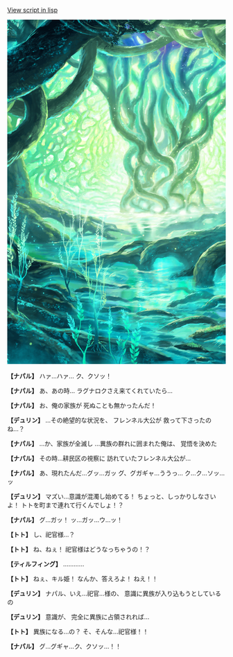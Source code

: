 [View script in lisp](../scripts/1250302.txt)

![tree_cavern.png](../images/backgrounds/tree_cavern.png)

**【ナパル】**
ハァ…ハァ…
ク、クソッ！

**【ナパル】**
あ、あの時…
ラグナロクさえ来てくれていたら…

**【ナパル】**
お、俺の家族が
死ぬことも無かったんだ！

**【デュリン】**
…その絶望的な状況を、
フレンネル大公が
救って下さったのね…？

**【ナパル】**
…か、家族が全滅し
…異族の群れに囲まれた俺は、
覚悟を決めた

**【ナパル】**
その時…耕民区の視察に
訪れていたフレンネル大公が…

**【ナパル】**
あ、現れたんだ…グッ…ガッ
グ、グガギャ…ううっ…
ク…ク…ソッ…ッ

**【デュリン】**
マズい…意識が混濁し始めてる！
ちょっと、しっかりしなさいよ！
トトを町まで連れて行くんでしょ！？

**【ナパル】**
グ…ガッ！
ッ…ガッ…ウ…ッ！

**【トト】**
し、祀官様…？

**【トト】**
ね、ねぇ！
祀官様はどうなっちゃうの！？

**【ティルフィング】**
…………

**【トト】**
ねぇ、キル姫！
なんか、答えろよ！
ねえ！！

**【デュリン】**
ナパル、いえ…祀官…様の、
意識に異族が入り込もうとしているの

**【デュリン】**
意識が、
完全に異族に占領されれば…

**【トト】**
異族になる…の？
そ、そんな…祀官様！！

**【ナパル】**
グ…グギャ…ク、クソッ…！！